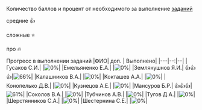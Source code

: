 Количество баллов и процент от необходимого за выполнение [заданий](tasks.md)

средние :+1:

сложные :star:

про :fire: 

Прогресс в выполнении заданий 
|ФИО| доп. | Выполнено|
|---|--:|--|
|Гусаков С.И.|  |![0%](https://progress-bar.xyz/0/?title=0)|
|Емельяненко Е.А.|  |![0%](https://progress-bar.xyz/0/?title=-2&color=ff0000)|
|Землянушнов Я.И.|  :+1::+1::+1:|![66%](https://progress-bar.xyz/66/?title=14)|
|Калашников В.А.|  |![0%](https://progress-bar.xyz/0/?title=-1&color=ff0000)|
|Кокташев А.А.|  |![0%](https://progress-bar.xyz/0/?title=0)|
|Конопелько Д.В.|  |![0%](https://progress-bar.xyz/0/?title=0)|
|Кузнецов А.Е.|  |![0%](https://progress-bar.xyz/0/?title=0)|
|Мансуров Б.Р.|  :+1::+1::+1:|![61%](https://progress-bar.xyz/61/?title=13)|
|Соколов В.А.|  |![0%](https://progress-bar.xyz/0/?title=-1&color=ff0000)|
|Тубчинов А.В.|  |![0%](https://progress-bar.xyz/0/?title=-1&color=ff0000)|
|Тугов Д.А.|  |![0%](https://progress-bar.xyz/0/?title=0)|
|Шерстянников С.А.|  |![0%](https://progress-bar.xyz/0/?title=-1&color=ff0000)|
|Шестернина С.Е.|  |![0%](https://progress-bar.xyz/0/?title=-2&color=ff0000)|
